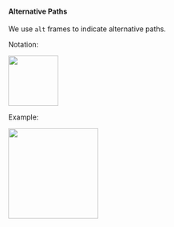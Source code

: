 <link rel="stylesheet" href="{{baseUrl}}/css/textbook.css">

<div class="website-content">

#### Alternative Paths

<div id="main">

We use `alt` frames to indicate alternative paths.

Notation:

<img src="{{baseUrl}}/uml/sequenceDiagrams/alternativePaths/introduction/images/notation.png" height="100" />
<p/>

<tip-box>

Example:

<img src="{{baseUrl}}/uml/sequenceDiagrams/alternativePaths/introduction/images/minefieldCell.png" height="180" />
<p/>

</tip-box>

<!-- extras ------------------------------------------------------------------------------------ -->

<panel header=":paperclip: Extras" expandable type="seamless" expanded>

  <panel header=":mortar_board: Learning Outcomes" expandable type="seamless">
    <include src="exercises.md" />
  </panel>

  <panel header=":package: Resources" expandable type="seamless">
    <include src="resources.md" />
  </panel>

  <panel header=":laughing: Humor" expandable type="seamless">
    <include src="humor.md" />
  </panel>

</panel>

</div>
</div>
